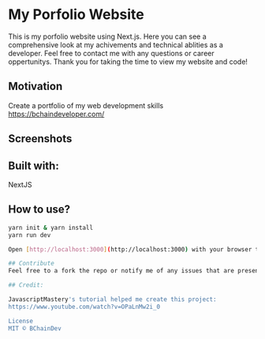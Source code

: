 # My Porfolio Website

This is my porfolio website using Next.js. Here you can see a comprehensive look at my achivements and technical ablities as a developer. Feel free to contact me with any questions or career oppertunitys. Thank you for taking the time to view my website and code!


## Motivation
Create a portfolio of my web development skills
https://bchaindeveloper.com/

## Screenshots


## Built with:
NextJS

## How to use?

```bash
yarn init & yarn install
yarn run dev

Open [http://localhost:3000](http://localhost:3000) with your browser to see the result.

## Contribute
Feel free to a fork the repo or notify me of any issues that are present

## Credit:

JavascriptMastery's tutorial helped me create this project:
https://www.youtube.com/watch?v=OPaLnMw2i_0

License
MIT © BChainDev
